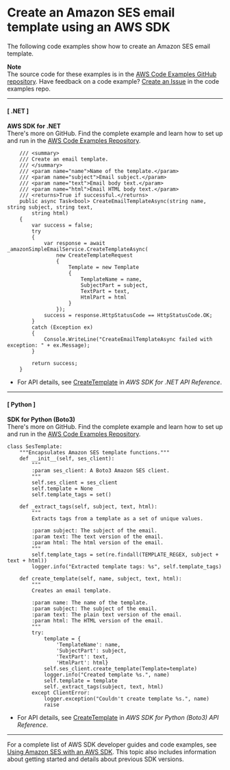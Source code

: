# Create an Amazon SES email template using an AWS SDK<a name="example_ses_CreateTemplate_section"></a>

The following code examples show how to create an Amazon SES email template\.

**Note**  
The source code for these examples is in the [AWS Code Examples GitHub repository](https://github.com/awsdocs/aws-doc-sdk-examples)\. Have feedback on a code example? [Create an Issue](https://github.com/awsdocs/aws-doc-sdk-examples/issues/new/choose) in the code examples repo\. 

------
#### [ \.NET ]

**AWS SDK for \.NET**  
 There's more on GitHub\. Find the complete example and learn how to set up and run in the [AWS Code Examples Repository](https://github.com/awsdocs/aws-doc-sdk-examples/tree/main/dotnetv3/SES#code-examples)\. 
  

```
    /// <summary>
    /// Create an email template.
    /// </summary>
    /// <param name="name">Name of the template.</param>
    /// <param name="subject">Email subject.</param>
    /// <param name="text">Email body text.</param>
    /// <param name="html">Email HTML body text.</param>
    /// <returns>True if successful.</returns>
    public async Task<bool> CreateEmailTemplateAsync(string name, string subject, string text,
        string html)
    {
        var success = false;
        try
        {
            var response = await _amazonSimpleEmailService.CreateTemplateAsync(
                new CreateTemplateRequest
                {
                    Template = new Template
                    {
                        TemplateName = name,
                        SubjectPart = subject,
                        TextPart = text,
                        HtmlPart = html
                    }
                });
            success = response.HttpStatusCode == HttpStatusCode.OK;
        }
        catch (Exception ex)
        {
            Console.WriteLine("CreateEmailTemplateAsync failed with exception: " + ex.Message);
        }

        return success;
    }
```
+  For API details, see [CreateTemplate](https://docs.aws.amazon.com/goto/DotNetSDKV3/email-2010-12-01/CreateTemplate) in *AWS SDK for \.NET API Reference*\. 

------
#### [ Python ]

**SDK for Python \(Boto3\)**  
 There's more on GitHub\. Find the complete example and learn how to set up and run in the [AWS Code Examples Repository](https://github.com/awsdocs/aws-doc-sdk-examples/tree/main/python/example_code/ses#code-examples)\. 
  

```
class SesTemplate:
    """Encapsulates Amazon SES template functions."""
    def __init__(self, ses_client):
        """
        :param ses_client: A Boto3 Amazon SES client.
        """
        self.ses_client = ses_client
        self.template = None
        self.template_tags = set()

    def _extract_tags(self, subject, text, html):
        """
        Extracts tags from a template as a set of unique values.

        :param subject: The subject of the email.
        :param text: The text version of the email.
        :param html: The html version of the email.
        """
        self.template_tags = set(re.findall(TEMPLATE_REGEX, subject + text + html))
        logger.info("Extracted template tags: %s", self.template_tags)

    def create_template(self, name, subject, text, html):
        """
        Creates an email template.

        :param name: The name of the template.
        :param subject: The subject of the email.
        :param text: The plain text version of the email.
        :param html: The HTML version of the email.
        """
        try:
            template = {
                'TemplateName': name,
                'SubjectPart': subject,
                'TextPart': text,
                'HtmlPart': html}
            self.ses_client.create_template(Template=template)
            logger.info("Created template %s.", name)
            self.template = template
            self._extract_tags(subject, text, html)
        except ClientError:
            logger.exception("Couldn't create template %s.", name)
            raise
```
+  For API details, see [CreateTemplate](https://docs.aws.amazon.com/goto/boto3/email-2010-12-01/CreateTemplate) in *AWS SDK for Python \(Boto3\) API Reference*\. 

------

For a complete list of AWS SDK developer guides and code examples, see [Using Amazon SES with an AWS SDK](sdk-general-information-section.md)\. This topic also includes information about getting started and details about previous SDK versions\.
